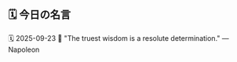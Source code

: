 ## 🗓️ 今日の名言

<!--START_SECTION:quote-->
🗓️ 2025-09-23
💬 "The truest wisdom is a resolute determination." — Napoleon
<!--END_SECTION:quote-->
